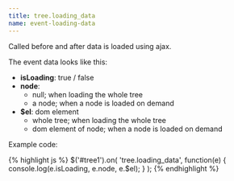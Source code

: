 ```yaml
---
title: tree.loading_data
name: event-loading-data
---
```


Called before and after data is loaded using ajax.

The event data looks like this:

* **isLoading**: true / false
* **node**:
  * null; when loading the whole tree
  * a node; when a node is loaded on demand
* **$el**: dom element
  * whole tree; when loading the whole tree
  * dom element of node; when a node is loaded on demand

Example code:

{% highlight js %}
$('#tree1').on(
    'tree.loading_data',
    function(e) {
        console.log(e.isLoading, e.node, e.$el);
    }
);
{% endhighlight %}
